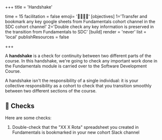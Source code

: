 +++
title = 'Handshake'

time = 15
facilitation = false
emoji= '🫱🏽‍🫲🏿'
[objectives]
    1='Transfer and bookmark any key google sheets from Fundamentals cohort channel in the SDC cohort channel'
    2='Double check any key information is preserved in the transition from Fundamentals to SDC'
[build]
  render = 'never'
  list = 'local'
  publishResources = false

+++

A **handshake** is a check for continuity between two different parts of the course. In this handshake, we're going to check any important work done in the Fundamentals module is carried over to the Software Development Course.

A handshake isn't the responsibility of a single individual: it is your collective responsibility as a cohort to check that you transition smoothly between two different sections of the course.

## 📝 Checks

Here are some checks:

1. Double-check that the "XX X Rota" spreadsheet you created in Fundamentals is bookmarked in your new cohort Slack channel

